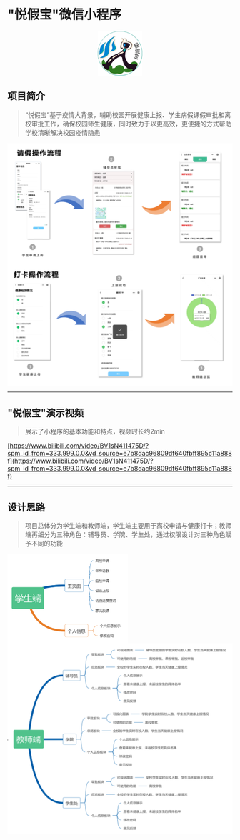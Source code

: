 # "悦假宝"微信小程序
<div align="center"><img src="res/img/logo.png" width = "100" height = "100" alt="图片名称" align=center /></div>



## 项目简介  

> “悦假宝”基于疫情大背景，辅助校园开展健康上报、学生病假课假审批和离校审批工作，确保校园师生健康，同时致力于以更高效，更便捷的方式帮助学校清晰解决校园疫情隐患

<div align="center"><img src="res/img/qingjia1.png" alt="图片名称" align=center /></div>

<div align="center"><img src="res/img/daka1.png" alt="图片名称" align=center /></div>

******
## "悦假宝"演示视频

> 展示了小程序的基本功能和特点，视频时长约2min

[https://www.bilibili.com/video/BV1sN411475D/?spm_id_from=333.999.0.0&vd_source=e7b8dac96809df640fbff895c11a888f](https://www.bilibili.com/video/BV1sN411475D/?spm_id_from=333.999.0.0&vd_source=e7b8dac96809df640fbff895c11a888f)

*****
## 设计思路

> 项目总体分为学生端和教师端，学生端主要用于离校申请与健康打卡；教师端再细分为三种角色：辅导员、学院、学生处，通过权限设计对三种角色赋予不同的功能
<div align="left"><img src="res/img/student1.png" width="270" height = "" alt="图片名称" align=center /></div>

<div align="left"><img src="res/img/teacher1.png" alt="图片名称" align=center /></div>



